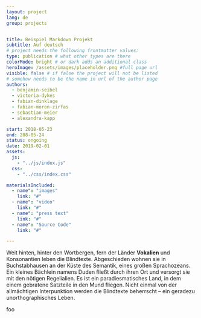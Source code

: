 ```yaml
---
layout: project
lang: de
group: projects


title: Beispiel Markdown Projekt
subtitle: Auf deutsch
# project needs the following frontmatter values:
type: publication # what other types are there
colorMode: bright # or dark adds an additional class
heroImage: /assets/images/placeholder.png #full page url
visible: false # if false the project will not be listed
# somehow needs to be the name in url of the author page
authors:
  - benjamin-seibel
  - victoria-dykes
  - fabian-dinklage
  - fabian-moron-zirfas
  - sebastian-meier
  - alexandra-kapp

start: 2018-05-23
end: 208-05-24
status: ongoing
date: 2019-02-01
assets:
  js:
    - "../js/index.js"
  css:
    - "../css/index.css"

materialsIncluded:
  - name": "images"
    link: "#"
  - name": "video"
    link: "#"
  - name": "press text"
    link: "#"
  - name": "Source Code"
    link: "#"

---
```


Weit hinten, hinter den Wortbergen, fern der Länder **Vokalien** und Konsonantien leben die Blindtexte. Abgeschieden wohnen sie in Buchstabhausen an der Küste des Semantik, eines großen Sprachozeans. Ein kleines Bächlein namens Duden fließt durch ihren Ort und versorgt sie mit den nötigen Regelialien. Es ist ein paradiesmatisches Land, in dem einem gebratene Satzteile in den Mund fliegen. Nicht einmal von der allmächtigen Interpunktion werden die Blindtexte beherrscht – ein geradezu unorthographisches Leben.

<div> foo</div>
